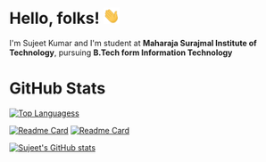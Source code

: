 # Hello, folks! <img src="https://github.com/SujeetYT/SujeetYT/blob/main/wave.gif" width="30px">

I'm Sujeet Kumar and I'm student at **Maharaja Surajmal Institute of Technology**, pursuing **B.Tech form Information Technology**

# GitHub Stats

[![Top Languagess](https://github-readme-stats.vercel.app/api/top-langs/?username=SujeetYT&&layout=compact&theme=radical)](https://github.com/anuraghazra/github-readme-stats)

[![Readme Card](https://github-readme-stats.vercel.app/api/pin/?username=SujeetYT&repo=TMFC&theme=radical)](https://github.com/anuraghazra/github-readme-stats)
[![Readme Card](https://github-readme-stats.vercel.app/api/pin/?username=SujeetYT&repo=QuizApp&theme=radical)](https://github.com/anuraghazra/github-readme-stats)

[![Sujeet's GitHub stats](https://github-readme-stats.vercel.app/api?username=SujeetYT&show_icons=true&theme=radical )](https://github.com/anuraghazra/github-readme-stats)




<!--
**SujeetYT/SujeetYT** is a ✨ _special_ ✨ repository because its `README.md` (this file) appears on your GitHub profile.

Here are some ideas to get you started:

- 🔭 I’m currently working on ...
- 🌱 I’m currently learning ...
- 👯 I’m looking to collaborate on ...
- 🤔 I’m looking for help with ...
- 💬 Ask me about ...
- 📫 How to reach me: ...
- 😄 Pronouns: ...
- ⚡ Fun fact: ...
-->

